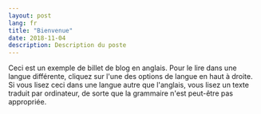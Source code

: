 ```yaml
---
layout: post
lang: fr
title: "Bienvenue"
date: 2018-11-04
description: Description du poste
---
```


Ceci est un exemple de billet de blog en anglais. Pour le lire dans une langue différente, cliquez sur l'une des options de langue en haut à droite. Si vous lisez ceci dans une langue autre que l'anglais, vous lisez un texte traduit par ordinateur, de sorte que la grammaire n'est peut-être pas appropriée.
